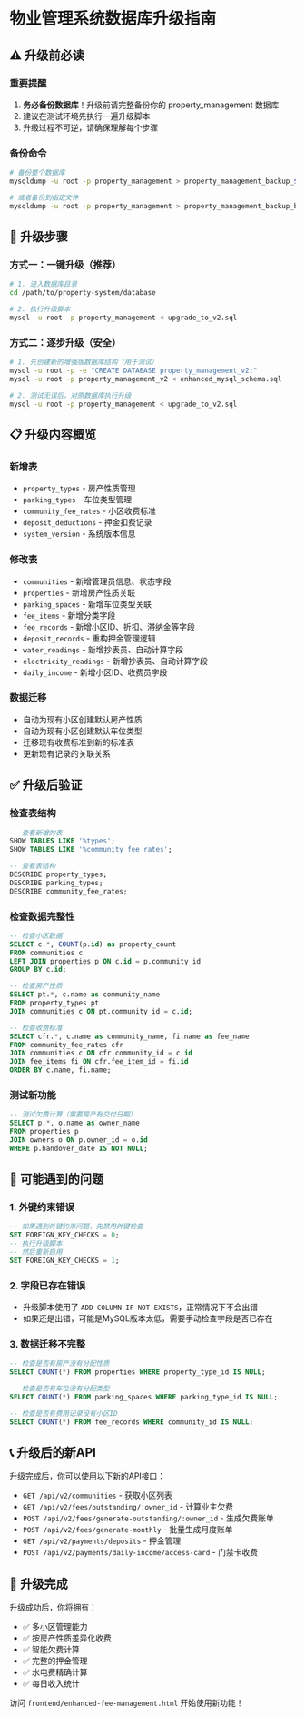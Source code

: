 # 物业管理系统数据库升级指南

## ⚠️ 升级前必读

### 重要提醒
1. **务必备份数据库**！升级前请完整备份你的 property_management 数据库
2. 建议在测试环境先执行一遍升级脚本
3. 升级过程不可逆，请确保理解每个步骤

### 备份命令
```bash
# 备份整个数据库
mysqldump -u root -p property_management > property_management_backup_$(date +%Y%m%d_%H%M%S).sql

# 或者备份到指定文件
mysqldump -u root -p property_management > property_management_backup_before_v2.sql
```

## 🚀 升级步骤

### 方式一：一键升级（推荐）
```bash
# 1. 进入数据库目录
cd /path/to/property-system/database

# 2. 执行升级脚本
mysql -u root -p property_management < upgrade_to_v2.sql
```

### 方式二：逐步升级（安全）
```bash
# 1. 先创建新的增强版数据库结构（用于测试）
mysql -u root -p -e "CREATE DATABASE property_management_v2;"
mysql -u root -p property_management_v2 < enhanced_mysql_schema.sql

# 2. 测试无误后，对原数据库执行升级
mysql -u root -p property_management < upgrade_to_v2.sql
```

## 📋 升级内容概览

### 新增表
- `property_types` - 房产性质管理
- `parking_types` - 车位类型管理  
- `community_fee_rates` - 小区收费标准
- `deposit_deductions` - 押金扣费记录
- `system_version` - 系统版本信息

### 修改表
- `communities` - 新增管理员信息、状态字段
- `properties` - 新增房产性质关联
- `parking_spaces` - 新增车位类型关联
- `fee_items` - 新增分类字段
- `fee_records` - 新增小区ID、折扣、滞纳金等字段
- `deposit_records` - 重构押金管理逻辑
- `water_readings` - 新增抄表员、自动计算字段
- `electricity_readings` - 新增抄表员、自动计算字段
- `daily_income` - 新增小区ID、收费员字段

### 数据迁移
- 自动为现有小区创建默认房产性质
- 自动为现有小区创建默认车位类型
- 迁移现有收费标准到新的标准表
- 更新现有记录的关联关系

## ✅ 升级后验证

### 检查表结构
```sql
-- 查看新增的表
SHOW TABLES LIKE '%types';
SHOW TABLES LIKE '%community_fee_rates';

-- 查看表结构
DESCRIBE property_types;
DESCRIBE parking_types;
DESCRIBE community_fee_rates;
```

### 检查数据完整性
```sql
-- 检查小区数据
SELECT c.*, COUNT(p.id) as property_count 
FROM communities c 
LEFT JOIN properties p ON c.id = p.community_id 
GROUP BY c.id;

-- 检查房产性质
SELECT pt.*, c.name as community_name 
FROM property_types pt 
JOIN communities c ON pt.community_id = c.id;

-- 检查收费标准
SELECT cfr.*, c.name as community_name, fi.name as fee_name
FROM community_fee_rates cfr
JOIN communities c ON cfr.community_id = c.id
JOIN fee_items fi ON cfr.fee_item_id = fi.id
ORDER BY c.name, fi.name;
```

### 测试新功能
```sql
-- 测试欠费计算（需要房产有交付日期）
SELECT p.*, o.name as owner_name
FROM properties p
JOIN owners o ON p.owner_id = o.id
WHERE p.handover_date IS NOT NULL;
```

## 🔧 可能遇到的问题

### 1. 外键约束错误
```sql
-- 如果遇到外键约束问题，先禁用外键检查
SET FOREIGN_KEY_CHECKS = 0;
-- 执行升级脚本
-- 然后重新启用
SET FOREIGN_KEY_CHECKS = 1;
```

### 2. 字段已存在错误
- 升级脚本使用了 `ADD COLUMN IF NOT EXISTS`，正常情况下不会出错
- 如果还是出错，可能是MySQL版本太低，需要手动检查字段是否已存在

### 3. 数据迁移不完整
```sql
-- 检查是否有房产没有分配性质
SELECT COUNT(*) FROM properties WHERE property_type_id IS NULL;

-- 检查是否有车位没有分配类型  
SELECT COUNT(*) FROM parking_spaces WHERE parking_type_id IS NULL;

-- 检查是否有费用记录没有小区ID
SELECT COUNT(*) FROM fee_records WHERE community_id IS NULL;
```

## 📞 升级后的新API

升级完成后，你可以使用以下新的API接口：

- `GET /api/v2/communities` - 获取小区列表
- `GET /api/v2/fees/outstanding/:owner_id` - 计算业主欠费
- `POST /api/v2/fees/generate-outstanding/:owner_id` - 生成欠费账单
- `POST /api/v2/fees/generate-monthly` - 批量生成月度账单
- `GET /api/v2/payments/deposits` - 押金管理
- `POST /api/v2/payments/daily-income/access-card` - 门禁卡收费

## 🎉 升级完成

升级成功后，你将拥有：
- ✅ 多小区管理能力
- ✅ 按房产性质差异化收费
- ✅ 智能欠费计算
- ✅ 完整的押金管理
- ✅ 水电费精确计算
- ✅ 每日收入统计

访问 `frontend/enhanced-fee-management.html` 开始使用新功能！